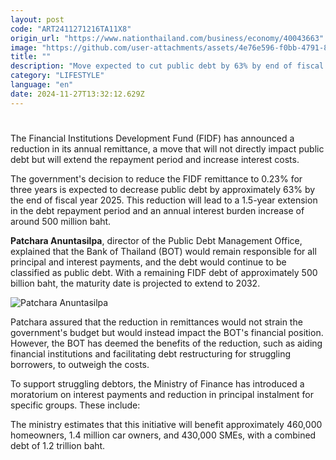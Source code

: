 ```yaml
---
layout: post
code: "ART2411271216TA11X8"
origin_url: "https://www.nationthailand.com/business/economy/40043663"
image: "https://github.com/user-attachments/assets/4e76e596-f0bb-4791-8f80-0e171706fc24"
title: ""
description: "Move expected to cut public debt by 63% by end of fiscal 2025"
category: "LIFESTYLE"
language: "en"
date: 2024-11-27T13:32:12.629Z
---
```


# 











The Financial Institutions Development Fund (FIDF) has announced a reduction in its annual remittance, a move that will not directly impact public debt but will extend the repayment period and increase interest costs.



The government's decision to reduce the FIDF remittance to 0.23% for three years is expected to decrease public debt by approximately 63% by the end of fiscal year 2025. This reduction will lead to a 1.5-year extension in the debt repayment period and an annual interest burden increase of around 500 million baht.



**Patchara Anuntasilpa**, director of the Public Debt Management Office, explained that the Bank of Thailand (BOT) would remain responsible for all principal and interest payments, and the debt would continue to be classified as public debt. With a remaining FIDF debt of approximately 500 billion baht, the maturity date is projected to extend to 2032.



  ![Patchara Anuntasilpa](https://github.com/user-attachments/assets/b55cd499-0782-4a23-82a2-baf18a45074d)



Patchara assured that the reduction in remittances would not strain the government's budget but would instead impact the BOT's financial position. However, the BOT has deemed the benefits of the reduction, such as aiding financial institutions and facilitating debt restructuring for struggling borrowers, to outweigh the costs.





To support struggling debtors, the Ministry of Finance has introduced a moratorium on interest payments and reduction in principal instalment for specific groups. These include:



The ministry estimates that this initiative will benefit approximately 460,000 homeowners, 1.4 million car owners, and 430,000 SMEs, with a combined debt of 1.2 trillion baht.